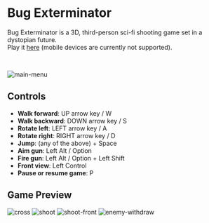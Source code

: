 # Bug Exterminator
Bug Exterminator is a 3D, third-person sci-fi shooting game set in a dystopian future. \
Play it [here](https://clchinara.github.io/bug-exterminator/) (mobile devices are currently not supported).

<br>

![main-menu](https://github.com/clchinara/media-repo/blob/master/bug-exterminator/main-menu-std.gif)

## Controls
* **Walk forward**: UP arrow key / W
* **Walk backward**: DOWN arrow key / S
* **Rotate left**: LEFT arrow key / A
* **Rotate right**: RIGHT arrow key / D
* **Jump**: (any of the above) + Space
* **Aim gun**: Left Alt / Option
* **Fire gun**: Left Alt / Option + Left Shift
* **Front view**: Left Control
* **Pause or resume game**: P

## Game Preview
![cross](https://github.com/clchinara/media-repo/blob/master/bug-exterminator/cross-std.gif)
![shoot](https://github.com/clchinara/media-repo/blob/master/bug-exterminator/shoot-std.gif)
![shoot-front](https://github.com/clchinara/media-repo/blob/master/bug-exterminator/shoot-front-std.gif)
![enemy-withdraw](https://github.com/clchinara/media-repo/blob/master/bug-exterminator/enemy-withdraw-std.gif)
